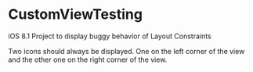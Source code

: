 CustomViewTesting
=================

iOS 8.1 Project to display buggy behavior of Layout Constraints

Two icons should always be displayed. One on the left corner of the view and the other one on the right corner of the view.
